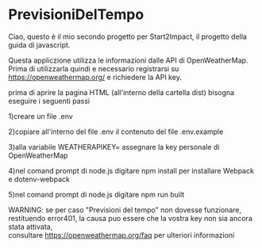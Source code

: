 # PrevisioniDelTempo
Ciao, questo è il mio secondo progetto per Start2Impact, il progetto della guida
di javascript.

Questa appliczione utilizza le informazioni dalle API di OpenWeatherMap.
Prima di utilizzarla quindi e necessario registrarsi su https://openweathermap.org/
e richiedere la API key.

prima di aprire la pagina HTML (all'interno della cartella dist) bisogna eseguire
i seguenti passi

1)creare un file .env

2)copiare all'interno del file .env il contenuto del file .env.example

3)alla variabile WEATHERAPIKEY= assegnare la key personale di OpenWeatherMap

4)nel comand prompt di node.js digitare  npm install per installare Webpack e dotenv-webpack

5)nel comand prompt di node.js digitare  npm run built

WARNING:
se per caso "Previsioni del tempo" non dovesse funzionare, restituendo error401,
la causa puo essere che la vostra key non sia ancora stata attivata,  
consultare https://openweathermap.org/faq per ulteriori informazioni
